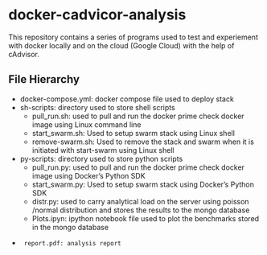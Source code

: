 # docker-cadvicor-analysis
This repository contains a series of programs used to test and experiement with docker locally and on the cloud (Google Cloud) with the help of cAdvisor.

## File Hierarchy 

*	docker-compose.yml: docker compose file used to deploy stack 
*	sh-scripts: directory used to store shell scripts
       - pull_run.sh: used to pull and run the docker prime check docker image using Linux command line
       - start_swarm.sh: Used to setup swarm stack using Linux shell
       - remove-swarm.sh: Used to remove the stack and swarm when it is initiated with start-swarm using Linux shell 
*	py-scripts: directory used to store python scripts
       - pull_run.py: used to pull and run the docker prime check docker image using Docker’s Python SDK
       - start_swarm.py: Used to setup swarm stack using Docker’s Python SDK
       - distr.py: used to carry analytical load on the server using poisson /normal distribution and stores the results to the mongo database
       - Plots.ipyn: ipython notebook file used to plot the benchmarks stored in the mongo database
*      report.pdf: analysis report
